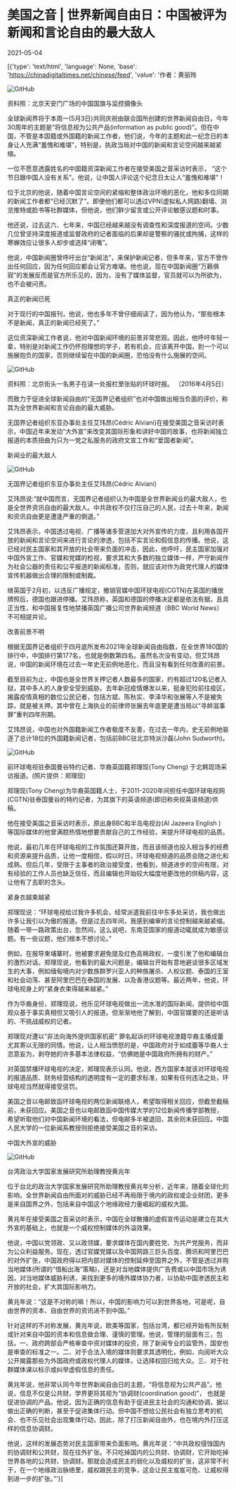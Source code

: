 # 美国之音 | 世界新闻自由日：中国被评为新闻和言论自由的最大敌人

2021-05-04

[{'type': 'text/html', 'language': None, 'base': 'https://chinadigitaltimes.net/chinese/feed', 'value': '作者：黄丽玲

![GitHub](https://chinadigitaltimes.net/chinese/files/2021/05/post-665611-6091cb2fed81c.)

资料照：北京天安门广场的中国国旗与监控摄像头

全球新闻界将于本周一(5月3日)共同庆祝由联合国所创建的世界新闻自由日，今年30周年的主题是“将信息视为公共产品(information as public good)”。但在中国，不管是本国籍或外国籍的新闻工作者，他们说，今年的主题和此一纪念日的本身让人充满“羞愧和难堪”，特别是，执政当局对中国的新闻和言论空间越来越紧缩。

一位不愿意透露姓名的中国籍资深新闻工作者在接受美国之音采访时表示， “这个节日跟中国人没有关系”。他说，让中国人评论这个纪念日太让人“羞愧和难堪”！

位于北京的他说，随着中国言论空间的紧缩和整体政治环境的恶化，他和多位同期的新闻工作者都“已经沉默了”。即便他们都可以透过VPN(虚拟私人网路)翻墙、浏览推特或脸书等社群媒体，但他说，他们鲜少留言或公开评论敏感议题和时事。

他还说，过去这六、七年来，中国已经越来越没有调查性和深度报道的空间。少数几位曾坚持深度报道或监督政府的记者面临的后果却是警察的骚扰或拘捕，这样的寒蝉效应让很多人却步或选择“闭嘴”。

他说，中国新闻圈曾呼吁出台“新闻法”，来保护新闻记者，但多年来，官方不曾作出任何回应，因为任何回应都会让官方难堪。他也说，现在中国新闻圈“万籁俱寂”的发展反而是官方所乐见的，因为，没有了媒体监督，官员就可以为所欲为，也不会被问责。

真正的新闻已死

对于现行的中国报刊，他说，他也多年不曾仔细阅读了，因为他认为，“那些根本不是新闻，真正的新闻已经死了。”

这位资深新闻工作者说，他对中国新闻环境的前景非常悲观。因此，他呼吁年轻一辈，特别是对新闻工作仍怀抱理想的学子，若有机会，应该离开中国，到一个可以施展抱负的国家，否则继续留在中国的新闻圈，恐怕没有什么施展的空间。

![GitHub](https://chinadigitaltimes.net/chinese/files/2021/05/post-665611-6091cb30192c0.)

资料照：北京街头一名男子在读一处报栏里张贴的环球时报。 （2016年4月5日）

而致力于促进全球新闻自由的“无国界记者组织”也对中国做出相当负面的评价，称其为全世界新闻和言论自由的最大威胁。

无国界记者组织东亚办事处主任艾玮昂(Cédric Alviani)在接受美国之音采访时表示，中国近年来发动“大外宣”来改变其国际形象和讲好中国的故事，也将新闻独立报道的本质扭曲为只为一党之私服务的政府文宣工作和“爱国者新闻”。

新闻业的最大敌人

![GitHub](https://chinadigitaltimes.net/chinese/files/2021/05/post-665611-6091cb3026a87.)

无国界记者组织东亚办事处主任艾玮昂(Cédric Alviani)

艾玮昂说:“就中国而言，无国界记者组织认为中国是全世界新闻业的最大敌人，也是全世界资讯自由的最大敌人。中共政权不仅打压自己的人民，过去十年来，新闻和资讯自由更是遭逢严重的倒退。”

艾玮昂表示，中国透过电视、广播等诸多管道加大对外宣传的力度，且利用各国开放的新闻和言论空间来进行言论的渗透，包括不实言论和假信息的传播。他说，这已经对民主国家和其开放的社会带来负面的冲击，因此，他呼吁，民主国家加强对中国外宣工作、官媒和党媒的检视，要求其和大多数的独立媒体一样，严守新闻作为社会公器的责任和公平报道的新闻标准，否则，就应该对作为政党代理人的媒体宣传机器做出合理的限制或制裁。

继英国于2月初，以违反广播规定，撤销官媒中国环球电视(CGTN)在英国的播放牌照后，德国也跟进停播。艾玮昂称，英国和德国的停播决定都是依法有据，且具正当性，和中国报复性地禁播英国广播公司世界新闻频道（BBC World News）不可相提并论。

改善前景不明

根据无国界记者组织于四月底所发布2021年全球新闻自由指数，在全世界180国的排行中，中国排行第177名，也就是倒数第四名。虽然名次没有变动，但艾玮昂说，中国的新闻环境在过去一年史无前例地恶化，而且没有看到任何改善的前景。

截至目前为止，中国也是全世界关押记者人数最多的国家，约有超过120名记者入狱，其中多人的人身安全受到威胁。去年新冠疫情爆发以来，挺身犯险前往疫区，揭露疫情真相的数位公民记者，包括方斌、陈秋实、李泽华和张展等人不是被失踪，就是被关押。其中曾在上海执业的前律师张展去年底更是遭当局以“寻衅滋事罪”重判四年刑期。

艾玮昂说，中国也对外国籍新闻工作者极度不友善，在过去一年内，史无前例地驱逐了总计18位的外国籍新闻记者，包括前BBC驻北京特派沙磊(John Sudworth)。

![GitHub](https://chinadigitaltimes.net/chinese/files/2021/05/post-665611-6091cb30cf382.)

前环球电视驻泰国曼谷特约记者、华裔英国籍郑理现(Tony Cheng) 于北韩现场采访报道。(照片提供：郑理现)

郑理现(Tony Cheng)为华裔英国籍人士，于2011-2020年间担任中国环球电视网(CGTN)驻泰国曼谷的特约记者，为其旗下的英语频道(即旧称央视英语频道)供稿。

他在接受美国之音采访时表示，原出身BBC和半岛电视台(Al Jazeera English ) 等国际媒体的他曾满腔热情地想要贡献自己的工作经验，来提升环球电视的品质。

他说，最初几年在环球电视的工作氛围还算开放，而且该频道也投入相当多的经费和资源来提升品质，让他一度相信，假以时日，环球电视频道的品质会随之进化和成熟。但后几年，受限于主事者的政治接受度，他看到，频道进步的空间有限，对有经验的工作人员也缺乏信任，而且编辑也开始较大幅度地更改他的供稿内容，这让他有了去职的念头。

紧身衣越束越紧

郑理现说：“环球电视给过我许多机会，经常派遣我前往中东多处采访，我也做出许多让我引以为傲的报道。但是过去四年间，我感到编审的言论控制越来越紧缩。随着一带一路政策出台，忽然间，这么说吧，东南亚国家的报道动辄就成为敏感议题。有一些议题，他们根本不想讨论。”

例如，在报导柬埔寨时，他被要求避免提及红色高棉政权，一度引发了他和编辑台的激烈对话。郑理现说，他看到的最大问题是，编辑台开始有意地避谈很多区域发生的大事，例如缅甸境内对少数族群罗兴亚人的种族屠杀、人权议题、泰国的王室和社会动荡、甚至阿里巴巴在泰国的发展、以及香港议题等。最近两年，他说，环球电视身上的“紧身衣束得越来越紧。”

作为华裔身份，郑理现说，他乐见环球电视做出一流水准的国际新闻，提供给中国观众基于事实真相但又吸引人的报道。但渐渐地他了解到，中国官媒要的还是听话的、不挑战威权的记者。

郑理现对遭以“非法向海外提供国家机密” 罪名起诉的环球电视澳籍华裔主播成蕾尤其寄以无限的同情。他说，让人相当愤怒的是，中国政府对于如成蕾等华裔人士恣意妄为，剥夺她的许多基本法律权益，“仿佛她是中国政府所拥有的财产。”

对英国禁播环球电视的决定，郑理现表示认同。他说，西方国家本就该对环球电视的报道品质、财务经营结构的透明度有一定的要求标准，如果有任何违法之处，环球电视当然就得接受惩罚。

美国之音以电邮致函环球电视的两位新闻联络人，希望取得相关回应，但截至截稿前，未获回应。美国之音也以电邮致函中国传媒大学的12位新闻传播学部教授，希望听取他们对中国新闻环境的看法，但电邮多半被退回，其余则未获回应。中国人民大学的一位新闻系教授则拒绝接受美国之音的采访。

中国大外宣的威胁

![GitHub](https://chinadigitaltimes.net/chinese/files/2021/05/post-665611-6091cb30dcbbd.)

台湾政治大学国家发展研究所助理教授黄兆年

位于台北的政治大学国家发展研究所助理教授黄兆年分析，近年来，随着全球化的影响，全世界新闻自由所面对的威胁已经不再局限于境内的政权或企业财团，更多是来自国界之外，包括来自中国这个地缘政经力量崛起的威权大国。

黄兆年在接受美国之音采访时表示，中国在全球散播的虚假宣传运动是建立在其大外宣的基础上，也就是一个威权控制媒体的外溢效果。

他说，中国以党领政、又以政领媒，要求媒体在国内要姓党、为共产党服务，而非为公众利益服务。现在，透过官媒党媒以及中国网路三巨头百度、腾讯和阿里巴巴的对外扩张，中国政府得以把内部对媒体的控制延伸至国界之外，不管是透过并购当地媒体(所谓的“借船出海”策略)，还是对当地媒体提供广告费或以中国市场为诱因，对当地媒体威胁利诱，来找到更多的境外媒体协力者，以协助中国渗透民主和开放的社会，扩大其国际影响力。

黄兆年说：“这是不对称的嘛！所以，中国的影响力可以到世界各地，可是呢，自由世界的资本、自由世界的资讯进不到中国。”

针对这样的不对称发展，黄兆年说，欧美等国家，包括台湾，都已经开始有所反制或针对来自中国的资本和信息做合理、谨慎的管理。他说，管理的层面有三，包括，一、政府跨部会严格审查中资对媒体的投资，除了新闻专业的监管外，国安也是审查的标准之一。二、对于合法入境的媒体则要求其透明化，例如，向阅听大众公开揭露那些为外国政府或政权代理人的媒体，让选择权回归给大众。三、对于社群媒体课以标示或纠举虚假信息的责任。

黄兆年说，他非常认同今年世界新闻自由日的主题，“将信息视为公共产品”。他说，信息不仅是公共财，学界更将其视为“协调财(coordination good)”， 也就是促进协调的产品。他说，因为正确的信息有助于促进民主社会的沟通和协调，据以做出正确的判断，甚至于促进集体行动。但中国不想给公民社会有独立思考的机会、也不乐见社会出现集体行动，因此，除了打压新闻自由外，也在境内外打压这样的信息协调财。

他说，这样的发展态势对民主国家带来负面影响。黄兆年说：“中共政权侵蚀国内的协调财和公共财，现在往外扩张。不只吃掉国内的公共财、协调财，它开始吃掉世界各地的公共财、协调财。那就会造成民主的弱化以及威权的扩张，这非常不利于，在一个地缘政治脉络里，威权跟民主的竞争，这会让民主岌岌可危、让威权得到进一步的扩张。”'}]
